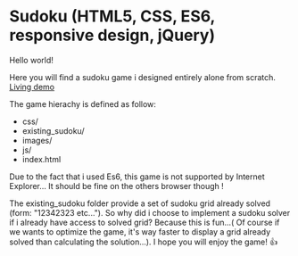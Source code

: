 # Sudoku (HTML5, CSS, ES6, responsive design, jQuery)

Hello world!

Here you will find a sudoku game i designed entirely alone from scratch. [Living demo](https://joelmangin.github.io/sudoku/)

The game hierachy is defined as follow:

  * css/
  * existing_sudoku/
  * images/
  * js/
  * index.html

  Due to the fact that i used Es6, this game is not supported by Internet Explorer...
  It should be fine on the others browser though !

  The existing_sudoku folder provide a set of sudoku grid already solved (form: "12342323 etc..."). So why did i choose to implement a sudoku solver if i already have access to solved grid? Because this is fun...( Of course if we wants to optimize the game, it's way faster to display a grid already solved than calculating the solution...). I hope you will enjoy the game! :+1:
